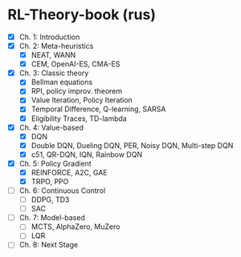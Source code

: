 # RL-Theory-book (rus)

- [x] Ch. 1: Introduction
- [x] Ch. 2: Meta-heuristics
    - [x] NEAT, WANN
    - [x] CEM, OpenAI-ES, CMA-ES
- [x] Ch. 3: Classic theory
    - [x] Bellman equations
    - [x] RPI, policy improv. theorem
    - [x] Value Iteration, Policy Iteration
    - [x] Temporal Difference, Q-learning, SARSA
    - [x] Eligibility Traces, TD-lambda
- [x] Ch. 4: Value-based
    - [x] DQN
    - [x] Double DQN, Dueling DQN, PER, Noisy DQN, Multi-step DQN
    - [x] c51, QR-DQN, IQN, Rainbow DQN
- [x] Ch. 5: Policy Gradient
    - [x] REINFORCE, A2C, GAE
    - [x] TRPO, PPO
- [ ] Ch. 6: Continuous Control
    - [ ] DDPG, TD3
    - [ ] SAC
- [ ] Ch. 7: Model-based
    - [ ] MCTS, AlphaZero, MuZero
    - [ ] LQR
- [ ] Ch. 8: Next Stage
